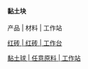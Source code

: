 #### 黏土块

产品 | 材料 | 工作站

[红砖 | 红砖 | 工作台](../../zh_cn/clay__zh_cn/brick__brick__crafting__zh_cn.md)

[黏土球 | 任意原料 | 工作站](../../zh_cn/clay__zh_cn/clay_ball__any_material__workstation__zh_cn)

